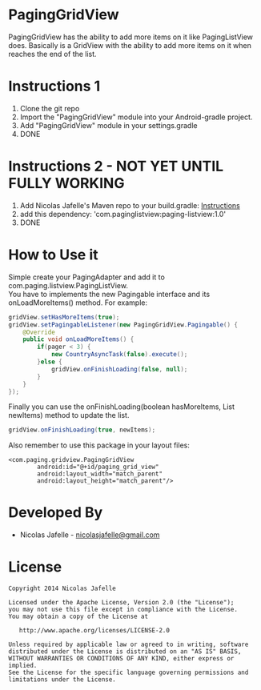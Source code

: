 PagingGridView
==============

PagingGridView has the ability to add more items on it like PagingListView does. Basically is a GridView with the ability to add more items on it when reaches the end of the list.<br>


Instructions 1
============

1. Clone the git repo
2. Import the "PagingGridView" module into your Android-gradle project.
3. Add "PagingGridView" module in your settings.gradle
4. DONE


Instructions 2 - NOT YET UNTIL FULLY WORKING
============

1. Add Nicolas Jafelle's Maven repo to your build.gradle: <a href="https://github.com/nicolasjafelle/maven-repo">Instructions</a>
2. add this dependency: 'com.paginglistview:paging-listview:1.0'
3. DONE


How to Use it
================

Simple create your PagingAdapter and add it to com.paging.listview.PagingListView.<br>
You have to implements the new Pagingable interface and its onLoadMoreItems() method. For example:<br>
``` java
gridView.setHasMoreItems(true);
gridView.setPagingableListener(new PagingGridView.Pagingable() {
	@Override
	public void onLoadMoreItems() {
		if(pager < 3) {
			new CountryAsyncTask(false).execute();
		}else {
			gridView.onFinishLoading(false, null);
		}
	}
});
```

Finally you can use the onFinishLoading(boolean hasMoreItems, List newItems) method to update the list.
``` java
gridView.onFinishLoading(true, newItems);
```
Also remember to use this package in your layout files: 

	<com.paging.gridview.PagingGridView
        	android:id="@+id/paging_grid_view"
        	android:layout_width="match_parent"
        	android:layout_height="match_parent"/>


Developed By
================

* Nicolas Jafelle - <nicolasjafelle@gmail.com>


License
================

    Copyright 2014 Nicolas Jafelle

    Licensed under the Apache License, Version 2.0 (the "License");
    you may not use this file except in compliance with the License.
    You may obtain a copy of the License at

       http://www.apache.org/licenses/LICENSE-2.0

    Unless required by applicable law or agreed to in writing, software
    distributed under the License is distributed on an "AS IS" BASIS,
    WITHOUT WARRANTIES OR CONDITIONS OF ANY KIND, either express or implied.
    See the License for the specific language governing permissions and
    limitations under the License.
